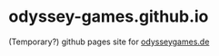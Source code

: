 # odyssey-games.github.io

(Temporary?) github pages site for [odysseygames.de](https://odysseygames.de)
